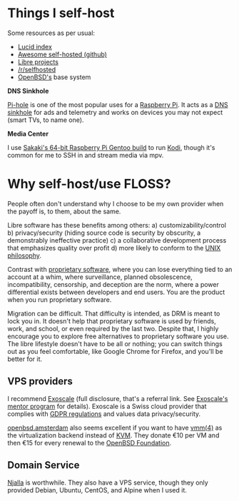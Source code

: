 # Things I self-host

Some resources as per usual:

- [Lucid index](https://lucidindex.com/)
- [Awesome self-hosted
  (github)](https://github.com/Kickball/awesome-selfhosted)
- [Libre projects](https://libreprojects.net/)
- [/r/selfhosted](https://old.reddit.com/r/selfhosted/)
- [OpenBSD's](https://www.openbsd.org) base system

**DNS Sinkhole**

[Pi-hole](https://github.com/pi-hole/pi-hole) is one of the most popular
uses for a [Raspberry
Pi](https://en.wikipedia.org/wiki/Raspberry_Pi). It acts as a [DNS
sinkhole](https://en.wikipedia.org/wiki/DNS_sinkhole) for ads and
telemetry and works on devices you may not expect (smart TVs, to name
one).

**Media Center**

I use [Sakaki's 64-bit Raspberry Pi Gentoo
build](https://github.com/sakaki-/gentoo-on-rpi-64bit) to run
[Kodi](https://kodi.tv), though it's common for me to SSH in and stream
media via mpv.

# Why self-host/use FLOSS?

People often don't understand why I choose to be my own provider when
the payoff is, to them, about the same.

Libre software has these benefits among others: a)
customizability/control b) privacy/security (hiding source code is
security by obscurity, a demonstrably ineffective practice) c)
a collaborative development process that emphasizes quality over profit
d) more likely to conform to the [UNIX
philosophy](https://en.wikipedia.org/wiki/UNIX_philosophy).

Contrast with [proprietary
software](https://www.gnu.org/proprietary/proprietary.en.html), where
you can lose everything tied to an account at a whim, where
surveillance, planned obsolescence, incompatibility, censorship, and
deception are the norm, where a power differential exists between
developers and end users. You are the product when you run proprietary
software.

Migration can be difficult. That difficulty is intended, as DRM is meant
to lock you in. It doesn't help that proprietary software is used by
friends, work, and school, or even required by the last two. Despite
that, I highly encourage you to explore free alternatives to proprietary
software you use. The libre lifestyle doesn't have to be all or nothing;
you can switch things out as you feel comfortable, like Google Chrome
for Firefox, and you'll be better for it.

## VPS providers

I recommend
[Exoscale](https://portal.exoscale.com/register?r=JEUcJnv6AIMe) (full
disclosure, that's a referral link. See [Exoscale's mentor
program](https://community.exoscale.com/documentation/platform/mentor-program/)
for details). Exoscale is a Swiss cloud provider that complies with
[GDPR regulations](https://www.exoscale.com/compliance/) and values data
privacy/security.

[openbsd.amsterdam](https://openbsd.amsterdam/) also seems excellent if
you want to have [vmm(4)](https://man.openbsd.org/vmm.4) as the
virtualization backend instead of
[KVM](https://www.linux-kvm.org/page/Main_Page). They donate €10 per VM
and then €15 for every renewal to the [OpenBSD
Foundation](https://www.openbsdfoundation.org/).

## Domain Service

[Njalla](https://njal.la/) is worthwhile. They also have a VPS service,
though they only provided Debian, Ubuntu, CentOS, and Alpine when I
used it.
